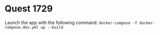 # Quest 1729

Launch the app with the following command: `docker-compose -f docker-compose.dev.yml up --build`